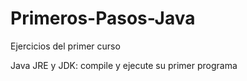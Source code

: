 # Primeros-Pasos-Java
Ejercicios del primer curso

Java JRE y JDK: compile y ejecute su primer programa


